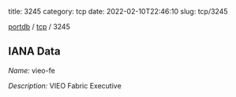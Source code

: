 title: 3245
category: tcp
date: 2022-02-10T22:46:10
slug: tcp/3245

[portdb](/) / [tcp](/category/tcp.html) / 3245


## IANA Data

_Name:_ vieo-fe

_Description:_ VIEO Fabric Executive

